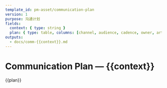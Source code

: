 ```yaml
---
template_id: pm-asset/communication-plan
version: 1
purpose: 沟通计划
fields:
  context: { type: string }
  plan: { type: table, columns: [channel, audience, cadence, owner, artifact] }
outputs:
  - docs/comm-{{context}}.md
---
```


# Communication Plan — {{context}}

{{plan}}
